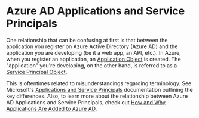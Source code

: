 # Azure AD Applications and Service Principals
One relationship that can be confusing at first is that between the application you register on Azure Active Directory (Azure AD) and the application you are developing (be it a web app, an API, etc.). In Azure, when you register an application, an [Application Object](https://docs.microsoft.com/en-us/azure/active-directory/develop/developer-glossary#application-object) is created. The "application" you're developing, on the other hand, is referred to as a [Service Principal Object](https://docs.microsoft.com/en-us/azure/active-directory/develop/developer-glossary#service-principal-object).

This is oftentimes related to misunderstandings regarding terminology. See Microsoft's [Applications and Service Principals](https://docs.microsoft.com/en-us/azure/active-directory/develop/app-objects-and-service-principals) documentation outlining the key differences. Also, to learn more about the relationship between Azure AD Applications and Service Principals, check out [How and Why Applications Are Added to Azure AD](https://docs.microsoft.com/en-us/azure/active-directory/develop/active-directory-how-applications-are-added).